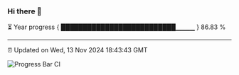 ### Hi there 👋

⏳ Year progress { ██████████████████████████▁▁▁▁ } 86.83 %

---

⏰ Updated on Wed, 13 Nov 2024 18:43:43 GMT

![Progress Bar CI](https://github.com/IshwaranRudhara/GIT-ACTION/workflows/Progress%20Bar%20CI/badge.svg)
